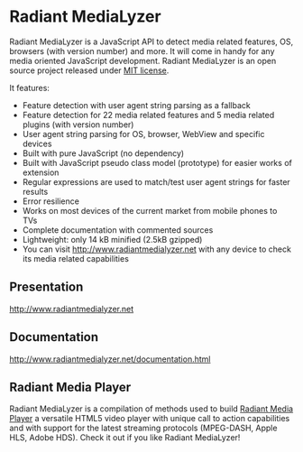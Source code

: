 Radiant MediaLyzer
===============
Radiant MediaLyzer is a JavaScript API to detect media related features, OS, browsers (with version number) and more. It will come in handy for any media oriented JavaScript development.
Radiant MediaLyzer is an open source project released under <a href="http://www.radiantmedialyzer.net/license.html">MIT license</a>.

It features:
<ul>
    <li>Feature detection with user agent string parsing as a fallback</li>
    <li>Feature detection for 22 media related features and 5 media related plugins (with version number)</li>
    <li>User agent string parsing for OS, browser, WebView and specific devices</li>
    <li>Built with pure JavaScript (no dependency)</li>
    <li>Built with JavaScript pseudo class model (prototype) for easier works of extension</li>
    <li>Regular expressions are used to match/test user agent strings for faster results</li>
    <li>Error resilience</li>
    <li>Works on most devices of the current market from mobile phones to TVs</li>
    <li>Complete documentation with commented sources</a></li>
    <li>Lightweight: only 14 kB minified (2.5kB gzipped)</li>
    <li>You can visit <a href="http://www.radiantmedialyzer.net">http://www.radiantmedialyzer.net</a> with any device to check its media related capabilities</li> 
</ul>

Presentation
-------------
<a href="http://www.radiantmedialyzer.net">http://www.radiantmedialyzer.net</a>

Documentation
-------------
<a href="http://www.radiantmedialyzer.net/documentation.html">http://www.radiantmedialyzer.net/documentation.html</a>

Radiant Media Player
-------------
Radiant MediaLyzer is a compilation of methods used to build <a href="https://www.radiantmediaplayer.com">Radiant Media Player</a> a versatile HTML5 video player with unique call to action capabilities and with support for the latest streaming protocols (MPEG-DASH, Apple HLS, Adobe HDS). Check it out if you like Radiant MediaLyzer!
